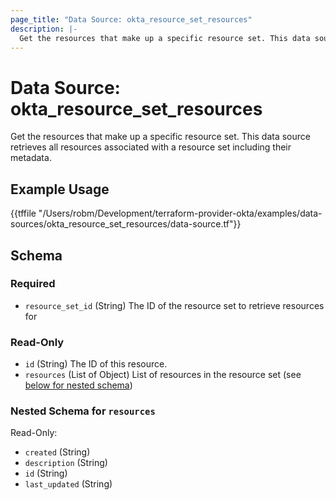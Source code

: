 ```yaml
---
page_title: "Data Source: okta_resource_set_resources"
description: |-
  Get the resources that make up a specific resource set. This data source retrieves all resources associated with a resource set including their metadata.
---
```


# Data Source: okta_resource_set_resources

Get the resources that make up a specific resource set. This data source retrieves all resources associated with a resource set including their metadata.

## Example Usage

{{tffile "/Users/robm/Development/terraform-provider-okta/examples/data-sources/okta_resource_set_resources/data-source.tf"}}

<!-- schema generated by tfplugindocs -->
## Schema

### Required

- `resource_set_id` (String) The ID of the resource set to retrieve resources for

### Read-Only

- `id` (String) The ID of this resource.
- `resources` (List of Object) List of resources in the resource set (see [below for nested schema](#nestedatt--resources))

<a id="nestedatt--resources"></a>
### Nested Schema for `resources`

Read-Only:

- `created` (String)
- `description` (String)
- `id` (String)
- `last_updated` (String)


